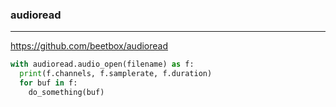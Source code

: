 ### audioread
---
https://github.com/beetbox/audioread

```py
with audioread.audio_open(filename) as f:
  print(f.channels, f.samplerate, f.duration)
  for buf in f:
    do_something(buf)
    
    
```

```
```

```
```


